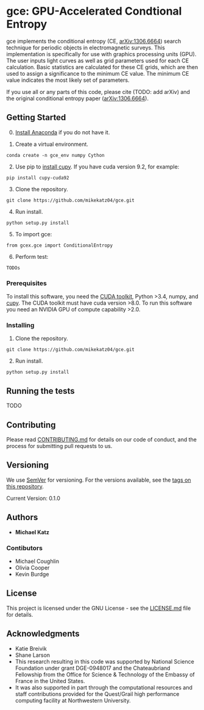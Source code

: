 # gce: GPU-Accelerated Condtional Entropy

gce implements the conditional entropy (CE, [arXiv:1306.6664](https://arxiv.org/abs/1306.6664)) search technique for periodic objects in electromagnetic surveys. This implementation is specifically for use with graphics processing units (GPU). The user inputs light curves as well as grid parameters used for each CE calculation. Basic statistics are calculated for these CE grids, which are then used to assign a significance to the minimum CE value. The minimum CE value indicates the most likely set of parameters.

If you use all or any parts of this code, please cite (TODO: add arXiv) and the original conditional entropy paper ([arXiv:1306.6664](https://arxiv.org/abs/1306.6664)).

## Getting Started

0) [Install Anaconda](https://docs.anaconda.com/anaconda/install/) if you do not have it.

1) Create a virtual environment.

```
conda create -n gce_env numpy Cython
```

2) Use pip to [install cupy](https://docs-cupy.chainer.org/en/stable/install.html). If you have cuda version 9.2, for example:

```
pip install cupy-cuda92
```

3) Clone the repository.

```
git clone https://github.com/mikekatz04/gce.git
```

4) Run install.

```
python setup.py install
```

5) To import gce:

```
from gcex.gce import ConditionalEntropy
```

6) Perform test:

```
TODOs
```

### Prerequisites

To install this software, you need the [CUDA toolkit](https://docs.nvidia.com/cuda/cuda-installation-guide-linux/index.html), Python >3.4, numpy, and [cupy](https://cupy.chainer.org/). The CUDA toolkit must have cuda version >8.0. To run this software you need an NVIDIA GPU of compute capability >2.0.

### Installing


1) Clone the repository.

```
git clone https://github.com/mikekatz04/gce.git
```

2) Run install.

```
python setup.py install
```

## Running the tests

TODO

## Contributing

Please read [CONTRIBUTING.md](CONTRIBUTING.md) for details on our code of conduct, and the process for submitting pull requests to us.

## Versioning

We use [SemVer](http://semver.org/) for versioning. For the versions available, see the [tags on this repository](https://github.com/mikekatz04/gce/tags).

Current Version: 0.1.0

## Authors

* **Michael Katz**

### Contibutors

* Michael Coughlin
* Olivia Cooper
* Kevin Burdge

## License

This project is licensed under the GNU License - see the [LICENSE.md](LICENSE.md) file for details.

## Acknowledgments

* Katie Breivik
* Shane Larson
* This research resulting in this code was supported by National Science Foundation under grant DGE-0948017 and the Chateaubriand Fellowship from the Office for Science \& Technology of the Embassy of France in the United States.
* It was also supported in part through the computational resources and staff contributions provided for the Quest/Grail high performance computing facility at Northwestern University.

